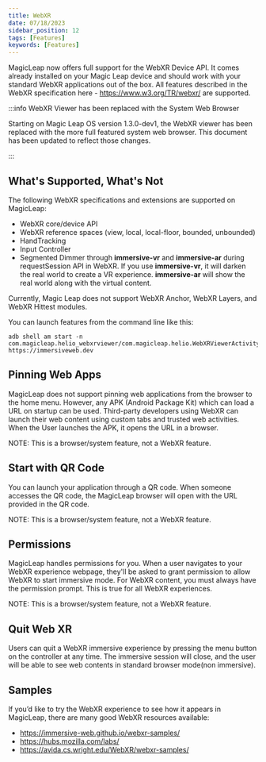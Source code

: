 ```yaml
---
title: WebXR
date: 07/18/2023
sidebar_position: 12
tags: [Features]
keywords: [Features]
---
```


MagicLeap now offers full support for the WebXR Device API. It comes already installed on your Magic Leap device and should work with your standard WebXR applications out of the box. All features described in the WebXR specification here - https://www.w3.org/TR/webxr/ are supported.

:::info WebXR Viewer has been replaced with the System Web Browser

Starting on Magic Leap OS version 1.3.0-dev1, the WebXR viewer has been replaced with the more full featured system web browser. This document has been updated to reflect those changes.

:::

## What's Supported, What's Not

The following WebXR specifications and extensions are supported on MagicLeap:
- WebXR core/device API 
- WebXR reference spaces (view, local, local-floor, bounded, unbounded)
- HandTracking
- Input Controller
- Segmented Dimmer through **immersive-vr** and **immersive-ar** during requestSession API in WebXR. If you use **immersive-vr**, it will darken the real world to create a VR experience. **immersive-ar** will show the real world along with the virtual content.

Currently, Magic Leap does not support WebXR Anchor, WebXR Layers, and WebXR Hittest modules.

You can launch features from the command line like this:

```shell
adb shell am start -n
com.magicleap.helio_webxrviewer/com.magicleap.helio.WebXRViewerActivity
https://immersiveweb.dev
```

## Pinning Web Apps

MagicLeap does not support pinning web applications from the browser to the home menu. However, any APK (Android Package Kit) which can load a URL on startup can be used. Third-party developers using WebXR can launch their web content using custom tabs and trusted web activities. When the User launches the APK, it opens the URL in a browser.

NOTE: This is a browser/system feature, not a WebXR feature.


## Start with QR Code

You can launch your application through a QR code. When someone accesses the QR code, the MagicLeap browser will open with the URL provided in the QR code.

NOTE: This is a browser/system feature, not a WebXR feature.


## Permissions 

MagicLeap handles permissions for you. When a user navigates to your WebXR experience webpage, they'll be asked to grant permission to allow WebXR to start immersive mode. For WebXR content, you must always have the permission prompt. This is true for all WebXR experiences.

NOTE: This is a browser/system feature, not a WebXR feature.


## Quit Web XR

Users can quit a WebXR immersive experience by pressing the menu button on the controller at any time. The immersive session will close, and the user will be able to see web contents in standard browser mode(non immersive).

## Samples

If you’d like to try the WebXR experience to see how it appears in MagicLeap, there are many good WebXR resources available:
- https://immersive-web.github.io/webxr-samples/
- https://hubs.mozilla.com/labs/
- https://avida.cs.wright.edu/WebXR/webxr-samples/


